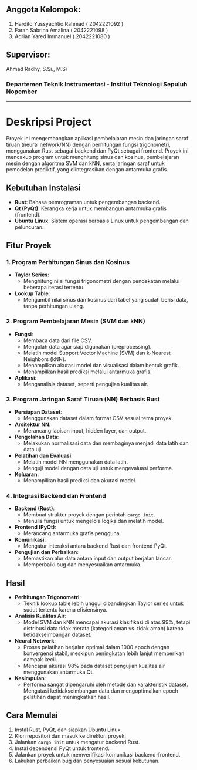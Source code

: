 ## Anggota Kelompok:
1. Hardito Yussyachtio Rahmad ( 2042221092 )
2. Farah Sabrina Amalina ( 2042221098 )
3. Adrian Yared Immanuel ( 2042221080 )

## Supervisor:
Ahmad Radhy, S.Si., M.Si

### Departemen Teknik Instrumentasi - Institut Teknologi Sepuluh Nopember
---

# Deskripsi Project

Proyek ini mengembangkan aplikasi pembelajaran mesin dan jaringan saraf tiruan (neural network/NN) dengan perhitungan fungsi trigonometri, menggunakan Rust sebagai backend dan PyQt sebagai frontend. Proyek ini mencakup program untuk menghitung sinus dan kosinus, pembelajaran mesin dengan algoritma SVM dan kNN, serta jaringan saraf untuk pemodelan prediktif, yang diintegrasikan dengan antarmuka grafis.

## Kebutuhan Instalasi

- **Rust**: Bahasa pemrograman untuk pengembangan backend.
- **Qt (PyQt)**: Kerangka kerja untuk membangun antarmuka grafis (frontend).
- **Ubuntu Linux**: Sistem operasi berbasis Linux untuk pengembangan dan peluncuran.

## Fitur Proyek

### 1. Program Perhitungan Sinus dan Kosinus
- **Taylor Series**:
  - Menghitung nilai fungsi trigonometri dengan pendekatan melalui beberapa iterasi tertentu.
- **Lookup Table**:
  - Mengambil nilai sinus dan kosinus dari tabel yang sudah berisi data, tanpa perhitungan ulang.

### 2. Program Pembelajaran Mesin (SVM dan kNN)
- **Fungsi**:
  - Membaca data dari file CSV.
  - Mengolah data agar siap digunakan (preprocessing).
  - Melatih model Support Vector Machine (SVM) dan k-Nearest Neighbors (kNN).
  - Menampilkan akurasi model dan visualisasi dalam bentuk grafik.
  - Menampilkan hasil prediksi melalui antarmuka grafis.
- **Aplikasi**:
  - Menganalisis dataset, seperti pengujian kualitas air.

### 3. Program Jaringan Saraf Tiruan (NN) Berbasis Rust
- **Persiapan Dataset**:
  - Menggunakan dataset dalam format CSV sesuai tema proyek.
- **Arsitektur NN**:
  - Merancang lapisan input, hidden layer, dan output.
- **Pengolahan Data**:
  - Melakukan normalisasi data dan membaginya menjadi data latih dan data uji.
- **Pelatihan dan Evaluasi**:
  - Melatih model NN menggunakan data latih.
  - Menguji model dengan data uji untuk mengevaluasi performa.
- **Keluaran**:
  - Menampilkan hasil prediksi dan akurasi model.

### 4. Integrasi Backend dan Frontend
- **Backend (Rust)**:
  - Membuat struktur proyek dengan perintah `cargo init`.
  - Menulis fungsi untuk mengelola logika dan melatih model.
- **Frontend (PyQt)**:
  - Merancang antarmuka grafis pengguna.
- **Komunikasi**:
  - Mengatur interaksi antara backend Rust dan frontend PyQt.
- **Pengujian dan Perbaikan**:
  - Memastikan alur data antara input dan output berjalan lancar.
  - Memperbaiki bug dan menyesuaikan antarmuka.

## Hasil

- **Perhitungan Trigonometri**:
  - Teknik lookup table lebih unggul dibandingkan Taylor series untuk sudut tertentu karena efisiensinya.
- **Analisis Kualitas Air**:
  - Model SVM dan kNN mencapai akurasi klasifikasi di atas 99%, tetapi distribusi data tidak merata (kategori aman vs. tidak aman) karena ketidakseimbangan dataset.
- **Neural Network**:
  - Proses pelatihan berjalan optimal dalam 1000 epoch dengan konvergensi stabil, meskipun peningkatan lebih lanjut memberikan dampak kecil.
  - Mencapai akurasi 98% pada dataset pengujian kualitas air menggunakan antarmuka Qt.
- **Kesimpulan**:
  - Performa sangat dipengaruhi oleh metode dan karakteristik dataset. Mengatasi ketidakseimbangan data dan mengoptimalkan epoch pelatihan dapat meningkatkan hasil.

## Cara Memulai

1. Instal Rust, PyQt, dan siapkan Ubuntu Linux.
2. Klon repositori dan masuk ke direktori proyek.
3. Jalankan `cargo init` untuk mengatur backend Rust.
4. Instal dependensi PyQt untuk frontend.
5. Jalankan proyek untuk memverifikasi komunikasi backend-frontend.
6. Lakukan perbaikan bug dan penyesuaian sesuai kebutuhan.
